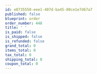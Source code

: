 ```yaml
---
id: e0735550-eee1-407d-ba45-80ce1e7d67a7
published: false
blueprint: order
order_number: 448
title: ' '
is_paid: false
is_shipped: false
is_refunded: false
grand_total: 0
items_total: 0
tax_total: 0
shipping_total: 0
coupon_total: 0
---
```

